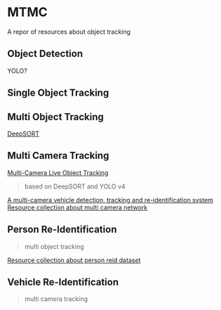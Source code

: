 # MTMC
A repor of resources about object tracking

## Object Detection 
YOLO? 

## Single Object Tracking

## Multi Object Tracking
[DeepSORT](https://github.com/nwojke/deep_sort)

## Multi Camera Tracking
[Multi-Camera Live Object Tracking](https://github.com/LeonLok/Multi-Camera-Live-Object-Tracking)
> based on DeepSORT and YOLO v4

[A multi-camera vehicle detection, tracking and re-identification system](https://github.com/cw1204772/AIC2018_iamai)
[Resource collection about multi camera network](https://github.com/YanLu-nyu/Awesome-Multi-Camera-Network)

## Person Re-Identification
> multi object tracking <br/>

[Resource collection about person reid dataset](https://github.com/NEU-Gou/awesome-reid-dataset)

## Vehicle Re-Identification
> multi camera tracking


